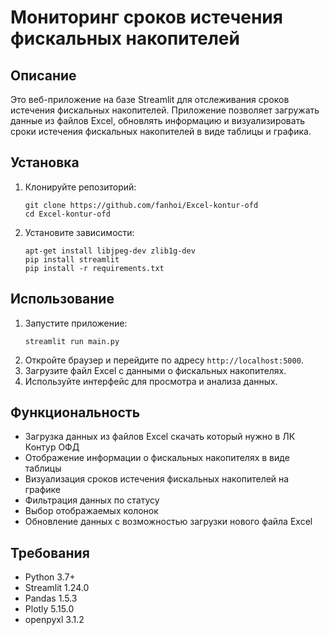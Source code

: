 # Мониторинг сроков истечения фискальных накопителей

## Описание
Это веб-приложение на базе Streamlit для отслеживания сроков истечения фискальных накопителей. Приложение позволяет загружать данные из файлов Excel, обновлять информацию и визуализировать сроки истечения фискальных накопителей в виде таблицы и графика.

## Установка
1. Клонируйте репозиторий:
   ```
   git clone https://github.com/fanhoi/Excel-kontur-ofd
   cd Excel-kontur-ofd
   ```
2. Установите зависимости:
   ```
   apt-get install libjpeg-dev zlib1g-dev
   pip install streamlit
   pip install -r requirements.txt
   ```

## Использование
1. Запустите приложение:
   ```
   streamlit run main.py
   ```
2. Откройте браузер и перейдите по адресу `http://localhost:5000`.
3. Загрузите файл Excel с данными о фискальных накопителях.
4. Используйте интерфейс для просмотра и анализа данных.

## Функциональность
- Загрузка данных из файлов Excel скачать который нужно в ЛК Контур ОФД
- Отображение информации о фискальных накопителях в виде таблицы
- Визуализация сроков истечения фискальных накопителей на графике
- Фильтрация данных по статусу
- Выбор отображаемых колонок
- Обновление данных с возможностью загрузки нового файла Excel

## Требования
- Python 3.7+
- Streamlit 1.24.0
- Pandas 1.5.3
- Plotly 5.15.0
- openpyxl 3.1.2



